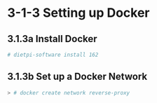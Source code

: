 # 3-1-3 Setting up Docker

## 3.1.3a Install Docker

```sh
# dietpi-software install 162
```

## 3.1.3b Set up a Docker Network

```sh
> # docker create network reverse-proxy
```